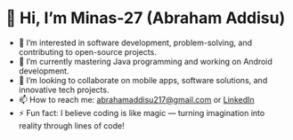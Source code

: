 # 👋 Hi, I’m Minas-27 (Abraham Addisu)

- 👀 I’m interested in software development, problem-solving, and contributing to open-source projects.
- 🌱 I’m currently mastering Java programming and working on Android development.
- 💞️ I’m looking to collaborate on mobile apps, software solutions, and innovative tech projects.
- 📫 How to reach me: [abrahamaddisu217@gmail.com](mailto:abrahamaddisu217@gmail.com) or [LinkedIn](https://www.linkedin.com/in/abraham-addisu-b39b08338/overlay/about-this-profile/?lipi=urn%3Ali%3Apage%3Ad_flagship3_profile_view_base%3Be22rxqALRnCviOvU9PsdJA%3D%3D)
- ⚡ Fun fact: I believe coding is like magic — turning imagination into reality through lines of code!
